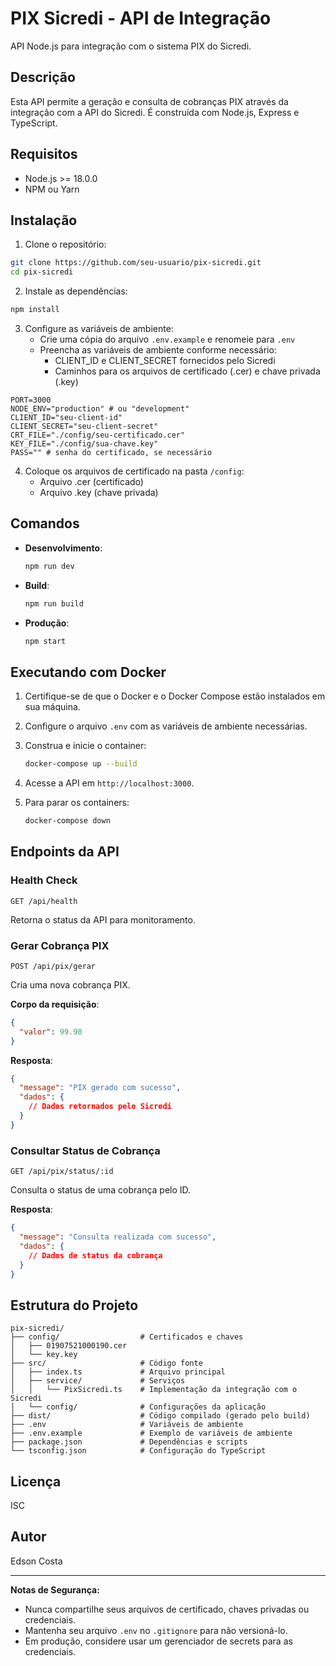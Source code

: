 # PIX Sicredi - API de Integração

API Node.js para integração com o sistema PIX do Sicredi.

## Descrição

Esta API permite a geração e consulta de cobranças PIX através da integração com a API do Sicredi. É construída com Node.js, Express e TypeScript.

## Requisitos

- Node.js >= 18.0.0
- NPM ou Yarn

## Instalação

1. Clone o repositório:
```bash
git clone https://github.com/seu-usuario/pix-sicredi.git
cd pix-sicredi
```

2. Instale as dependências:
```bash
npm install
```

3. Configure as variáveis de ambiente:
   - Crie uma cópia do arquivo `.env.example` e renomeie para `.env`
   - Preencha as variáveis de ambiente conforme necessário:
     - CLIENT_ID e CLIENT_SECRET fornecidos pelo Sicredi
     - Caminhos para os arquivos de certificado (.cer) e chave privada (.key)

```properties
PORT=3000
NODE_ENV="production" # ou "development"
CLIENT_ID="seu-client-id"
CLIENT_SECRET="seu-client-secret"
CRT_FILE="./config/seu-certificado.cer"
KEY_FILE="./config/sua-chave.key"
PASS="" # senha do certificado, se necessário
```

4. Coloque os arquivos de certificado na pasta `/config`:
   - Arquivo .cer (certificado)
   - Arquivo .key (chave privada)

## Comandos

- **Desenvolvimento**:
  ```bash
  npm run dev
  ```

- **Build**:
  ```bash
  npm run build
  ```

- **Produção**:
  ```bash
  npm start
  ```

## Executando com Docker

1. Certifique-se de que o Docker e o Docker Compose estão instalados em sua máquina.

2. Configure o arquivo `.env` com as variáveis de ambiente necessárias.

3. Construa e inicie o container:
   ```bash
   docker-compose up --build
   ```

4. Acesse a API em `http://localhost:3000`.

5. Para parar os containers:
   ```bash
   docker-compose down
   ```

## Endpoints da API

### Health Check
```
GET /api/health
```
Retorna o status da API para monitoramento.

### Gerar Cobrança PIX
```
POST /api/pix/gerar
```
Cria uma nova cobrança PIX.

**Corpo da requisição**:
```json
{
  "valor": 99.90
}
```

**Resposta**:
```json
{
  "message": "PIX gerado com sucesso",
  "dados": {
    // Dados retornados pelo Sicredi
  }
}
```

### Consultar Status de Cobrança
```
GET /api/pix/status/:id
```
Consulta o status de uma cobrança pelo ID.

**Resposta**:
```json
{
  "message": "Consulta realizada com sucesso",
  "dados": {
    // Dados de status da cobrança
  }
}
```

## Estrutura do Projeto

```
pix-sicredi/
├── config/                  # Certificados e chaves
│   ├── 01907521000190.cer
│   └── key.key
├── src/                     # Código fonte
│   ├── index.ts             # Arquivo principal
│   ├── service/             # Serviços
│   │   └── PixSicredi.ts    # Implementação da integração com o Sicredi
│   └── config/              # Configurações da aplicação
├── dist/                    # Código compilado (gerado pelo build)
├── .env                     # Variáveis de ambiente
├── .env.example             # Exemplo de variáveis de ambiente
├── package.json             # Dependências e scripts
└── tsconfig.json            # Configuração do TypeScript
```

## Licença

ISC

## Autor

Edson Costa

---

**Notas de Segurança:**
- Nunca compartilhe seus arquivos de certificado, chaves privadas ou credenciais.
- Mantenha seu arquivo `.env` no `.gitignore` para não versioná-lo.
- Em produção, considere usar um gerenciador de secrets para as credenciais.
